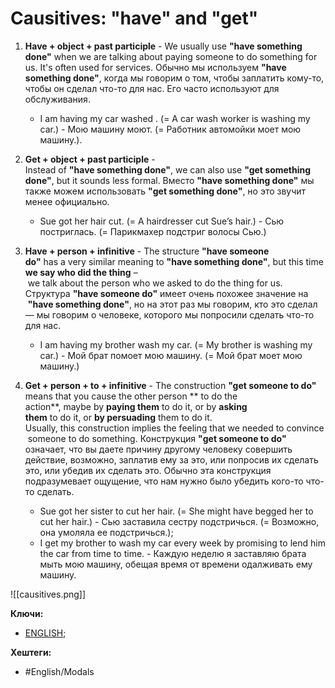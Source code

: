 # Causitives: "have" and "get"

1) **Have + object + past participle** - We usually use **"have something done"**  when we are talking about paying someone to do something for us.  It's often used for services.
	Обычно мы используем **"have something done"**, когда мы говорим о том, чтобы заплатить кому-то, чтобы он сделал что-то для нас. Его часто используют для обслуживания.
	- I am having my car washed . (= A car wash worker is washing my car.) - Мою машину моют. (= Работник автомойки моет мою машину.).

2) **Get + object + past participle** - Instead of **"have something done"**, we can also use **"get something done"**, but it sounds less formal.
	Вместо **"have something done"** мы также можем использовать **"get something done"**, но это звучит менее официально.
	- Sue got her hair cut. (= A hairdresser cut Sue’s hair.) - Сью постриглась. (= Парикмахер подстриг волосы Сью.)

3) **Have + person + infinitive** - The structure **"have someone do"** has a very similar meaning to **"have something done"**, but this time **we say who did the thing** – we talk about the person who we asked to do the thing for us.
	Структура **"have someone do"** имеет очень похожее значение на  **"have something done"**, но на этот раз мы говорим, кто это сделал — мы говорим о человеке, которого мы попросили сделать что-то для нас.
	- I am having my brother wash my car. (= My brother is washing my car.) - Мой брат помоет мою машину. (= Мой брат моет мою машину.)

4) **Get + person + to + infinitive** - The construction **"get someone to do"** means that you cause the other person ** to do the action**, maybe by **paying them** to do it, or by **asking them** to do it, or **by persuading** them to do it.  Usually, this construction implies the feeling that we needed to convince someone to do something.
	Конструкция **"get someone to do"** означает, что вы даете причину другому человеку совершить действие, возможно, заплатив ему за это, или попросив их сделать это, или убедив их сделать это. Обычно эта конструкция подразумевает ощущение, что нам нужно было убедить кого-то что-то сделать.
	- Sue got her sister to cut her hair. (= She might have begged her to cut her hair.) - Сью заставила сестру подстричься. (= Возможно, она умоляла ее подстричься.);
	- I get my brother to wash my car every week by promising to lend him the car from time to time. - Каждую неделю я заставляю брата мыть мою машину, обещая время от времени одалживать ему машину.

![[causitives.png]]

**Ключи:**
- [ENGLISH](ENGLISH);

**Хештеги:**
- #English/Modals